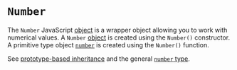 # `Number`

The `Number` JavaScript [object][concept-global-objects] is a wrapper object allowing you to work with numerical values. A `Number` [object][type-object] is created using the `Number()` constructor. A primitive type object [`number`][type-number] is created using the `Number()` function.

See [prototype-based inheritance][concept-prototype-inheritance] and the general [`number` type][type-number].

[concept-prototype-inheritance]: ../../../languages/javascript/info/prototype_inheritance.md
[concept-global-objects]: ../../../languages/javascript/info/global_objects.md
[type-number]: ../../../../reference/types/number.md
[type-object]: ../../../../reference/types/object.md
